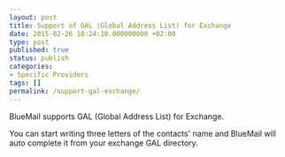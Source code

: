 ```yaml
---
layout: post
title: Support of GAL (Global Address List) for Exchange
date: 2015-02-26 18:24:10.000000000 +02:00
type: post
published: true
status: publish
categories:
- Specific Providers
tags: []
permalink: /support-gal-exchange/
---
```


BlueMail supports GAL (Global Address List) for Exchange.

You can start writing three letters of the contacts' name and BlueMail will auto complete it from your exchange GAL directory.